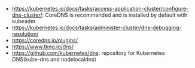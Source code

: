 - https://kubernetes.io/docs/tasks/access-application-cluster/configure-dns-cluster/: CoreDNS is recommended and is installed by default with kubeadm
- https://kubernetes.io/docs/tasks/administer-cluster/dns-debugging-resolution/
- https://coredns.io/plugins/
- https://www.tkng.io/dns/
- https://github.com/kubernetes/dns: repository for Kubernetes DNS(kube-dns and nodelocaldns)
